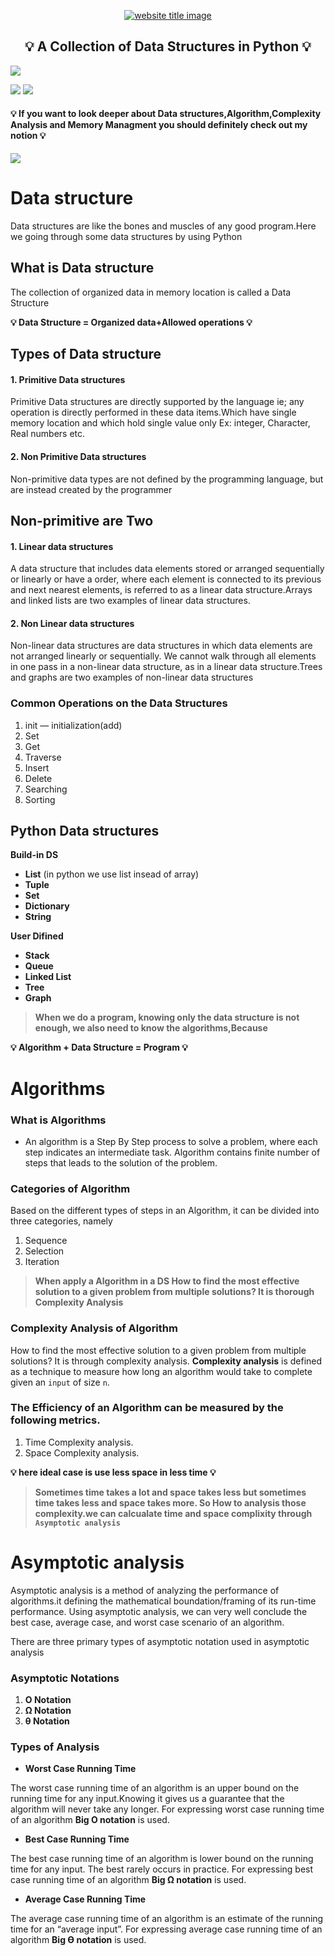 <p align="center">
  <a href=""><img src="https://capsule-render.vercel.app/api?type=rect&color=666666&height=100&section=header&text=Algorithms%20And%20Data%20Structures&fontSize=55%&fontColor=ffffff&fontAlignY=65" alt="website title image"></a>
  <h2 align="center">💡 A Collection of Data Structures in Python 💡</h2>
 <img src="https://img.shields.io/badge/language-python-blue?style=for-the-badge">
</p>

<a class="header-badge" target="_blank" href="https://www.linkedin.com/in/hamza-nadeem-p-a85785242/"><img src="https://img.shields.io/badge/style--5eba00.svg?label=LinkedIn&logo=linkedin&style=social"></a>
<a href="https://github.com/nadeemparokkot" alt="nadeem"><img src="https://img.shields.io/badge/Build by - Nadeem Parokkot-blue" /></a>
#### 💡 If you want to look deeper about Data structures,Algorithm,Complexity Analysis and Memory Managment you should definitely check out my notion 💡
<a class="header-badge" target="_blank" href="https://nadeemparokkotdsa.notion.site/Data-structure-04b66299f681402fa7b2af028c3b1b0b?pvs=4">
  <img src="https://img.shields.io/badge/-Notion-181717?logo=notion&style=social">
</a>

# Data structure
Data structures are like the bones and muscles of any good program.Here we going through some data structures by using Python


<h2>What is Data structure</h2>
   The collection of organized data in memory location is called a Data Structure
<br>


**💡 Data Structure = Organized data+Allowed operations 💡**



<h2>Types of Data structure</h2>
<h4>1. Primitive Data structures </h4>

<p>Primitive Data structures are directly supported by the language ie; any operation is directly performed in these data items.Which have single memory location and which hold single value only
Ex: integer, Character, Real numbers etc.</p>

<h4>2. Non Primitive Data structures </h4>

<p>Non-primitive data types are not defined by the programming language, but are instead created by the programmer</p>

<h2>Non-primitive are Two</h2>
<h4>1. Linear data structures</h4>

<p>A data structure that includes data elements stored or arranged sequentially or linearly or have a order, where each element is connected to its previous and next nearest elements, is referred to as a linear data structure.Arrays and linked lists are two examples of linear data structures.</p>
<h4>2. Non Linear data structures</h4>

<p>Non-linear data structures are data structures in which data elements are not arranged linearly or sequentially. We cannot walk through all elements in one pass in a non-linear data structure, as in a linear data structure.Trees and graphs are two examples of non-linear data structures</p>

### Common Operations on the Data Structures

1. init — initialization(add)
2. Set 
3. Get
4. Traverse
5. Insert 
6. Delete
7. Searching
8. Sorting

## Python Data structures

**Build-in DS**

- **List** (in python we use list insead of array)
- **Tuple**
- **Set**
- **Dictionary**
- **String**

**User Difined**

- **Stack**
- **Queue**
- **Linked List**
- **Tree**
- **Graph**


> **When we do a program, knowing only the data structure is not enough, we also need to know the algorithms,Because**
>
**💡  Algorithm + Data Structure = Program 💡**

# Algorithms

### What is Algorithms

- An algorithm is a Step By Step process to solve a problem, where each step indicates an intermediate task. Algorithm contains finite number of steps that leads to the solution of the problem.

### Categories of Algorithm

Based on the different types of steps in an Algorithm, it can be divided into three
categories, namely

1. Sequence
2. Selection
3. Iteration

> **When apply a Algorithm in a DS How to find the most effective solution to a given problem from multiple solutions? 
It is thorough Complexity Analysis**
>
### Complexity Analysis of Algorithm

How to find the most effective solution to a given problem from multiple solutions? It is through complexity analysis. **Complexity analysis** is defined as a technique to measure how long an algorithm would take to complete given an `input` of size `n`.

### **The Efficiency of an Algorithm can be measured by the following metrics.**

1. Time Complexity analysis.
2. Space Complexity analysis.

**💡 here ideal case is use less space in less time 💡**

> **Sometimes time takes a lot and space takes less but sometimes time takes less and space takes more. So How to analysis those complexity.we can calcualate time and space complixity through `Asymptotic analysis`**
>

# Asymptotic analysis

Asymptotic analysis is a method of analyzing the performance of algorithms.it defining the mathematical boundation/framing of its run-time performance. Using asymptotic analysis, we can very well conclude the best case, average case, and worst case scenario of an algorithm.

There are three primary types of asymptotic notation used in asymptotic analysis

### Asymptotic Notations

1. **Ο Notation**
2. **Ω Notation**
3. **θ Notation**

### Types of Analysis

- **Worst Case Running Time**

The worst case running time of an algorithm is an upper bound on the running time for any input.Knowing it gives us a guarantee that the algorithm will never take any longer. For expressing worst case running time of an algorithm **Big O notation** is used.

- **Best Case Running Time**

The best case running time of an algorithm is lower bound on the running time for any input. The best rarely occurs in practice. For expressing best case running time of an algorithm **Big Ω notation** is used.

- **Average Case Running Time**

The average case running time of an algorithm is an estimate of the running time for an “average input”. For expressing average case running time of an algorithm **Big Ɵ notation** is used.
